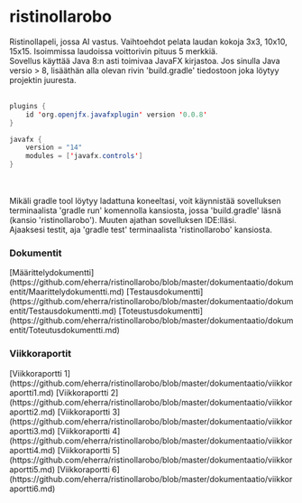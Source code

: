 # ristinollarobo
Ristinollapeli, jossa AI vastus. Vaihtoehdot pelata laudan kokoja 3x3, 10x10, 15x15. Isoimmissa laudoissa voittorivin pituus 5 merkkiä.
</br>
Sovellus käyttää Java 8:n asti toimivaa JavaFX kirjastoa. 
Jos sinulla Java versio > 8, lisääthän alla olevan rivin 'build.gradle' tiedostoon joka löytyy projektin juuresta.
</br>
</br>
```java
plugins {
    id 'org.openjfx.javafxplugin' version '0.0.8'
}

javafx {
    version = "14"
    modules = ['javafx.controls']
}
```
</br>
</br>
Mikäli gradle tool löytyy ladattuna koneeltasi, voit käynnistää sovelluksen terminaalista 'gradle run' komennolla kansiosta, jossa 'build.gradle' läsnä (kansio 'ristinollarobo'). Muuten ajathan sovelluksen IDE:lläsi.
</br>
Ajaaksesi testit, aja 'gradle test' terminaalista 'ristinollarobo' kansiosta.
</br>
<h3> Dokumentit </h3>
[Määrittelydokumentti](https://github.com/eherra/ristinollarobo/blob/master/dokumentaatio/dokumentit/Maarittelydokumentti.md) 
[Testausdokumentti](https://github.com/eherra/ristinollarobo/blob/master/dokumentaatio/dokumentit/Testausdokumentti.md)
[Toteustusdokumentti](https://github.com/eherra/ristinollarobo/blob/master/dokumentaatio/dokumentit/Toteutusdokumentti.md)

<h3> Viikkoraportit </h3>
[Viikkoraportti 1](https://github.com/eherra/ristinollarobo/blob/master/dokumentaatio/viikkoraportti1.md)
[Viikkoraportti 2](https://github.com/eherra/ristinollarobo/blob/master/dokumentaatio/viikkoraportti2.md) 
[Viikkoraportti 3](https://github.com/eherra/ristinollarobo/blob/master/dokumentaatio/viikkoraportti3.md)
[Viikkoraportti 4](https://github.com/eherra/ristinollarobo/blob/master/dokumentaatio/viikkoraportti4.md)   
[Viikkoraportti 5](https://github.com/eherra/ristinollarobo/blob/master/dokumentaatio/viikkoraportti5.md)
[Viikkoraportti 6](https://github.com/eherra/ristinollarobo/blob/master/dokumentaatio/viikkoraportti6.md)
</br>





